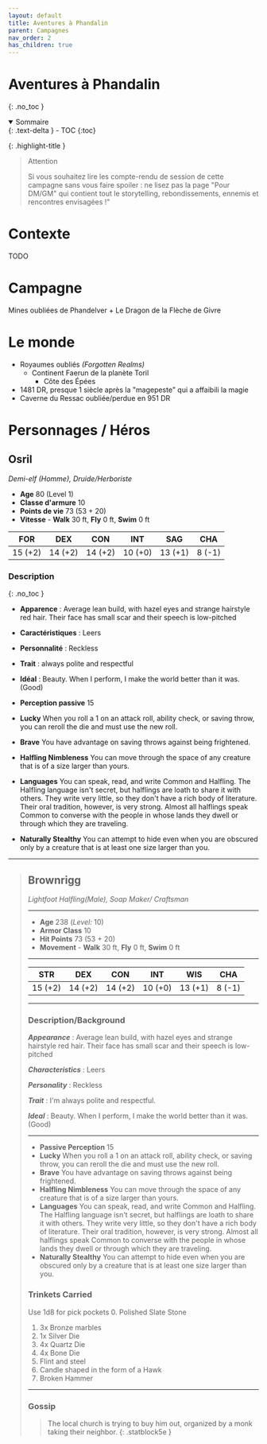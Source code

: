 ```yaml
---
layout: default
title: Aventures à Phandalin
parent: Campagnes
nav_order: 2
has_children: true
---
```


# Aventures à Phandalin
{: .no_toc }

<details open markdown="block">
  <summary>
    Sommaire
  </summary>
  {: .text-delta }
- TOC
{:toc}
</details>


{: .highlight-title }
> Attention
>
> Si vous souhaitez lire les compte-rendu de session de cette campagne sans vous faire spoiler : ne lisez pas la page "Pour DM/GM" qui contient tout le storytelling, rebondissements, ennemis et rencontres envisagées !"


# Contexte

TODO

# Campagne

Mines oubliées de Phandelver + Le Dragon de la Flèche de Givre

# Le monde

- Royaumes oubliés _(Forgotten Realms)_
	- Continent Faerun de la planète Toril
		- Côte des Épées
- 1481 DR, presque 1 siècle après la "magepeste" qui a affaibili la magie
- Caverne du Ressac oubliée/perdue en 951 DR

# Personnages / Héros

## Osril
 
_Demi-elf (Homme), Druide/Herboriste_

- **Age** 80 (Level 1)
- **Classe d'armure** 10
- **Points de vie** 73 (53 + 20)
- **Vitesse** - **Walk** 30 ft, **Fly** 0 ft, **Swim** 0 ft

|FOR|DEX|CON|INT|SAG|CHA|
|---|---|---|---|---|---|
|15 (+2)|14 (+2)|14 (+2)|10 (+0)|13 (+1)|8 (-1)|

### Description
{: .no_toc }

- **Apparence** : Average lean build, with hazel eyes and strange hairstyle red hair. Their face has small scar and their speech is low-pitched
- **Caractéristiques** :  Leers
- **Personnalité** :  Reckless
- **Trait** : always polite and respectful
- **Idéal** : Beauty. When I perform, I make the world better than it was. (Good)

- **Perception passive** 15
- **Lucky** When you roll a 1 on an attack roll, ability check, or saving throw, you can reroll the die and must use the new roll.
- **Brave** You have advantage on saving throws against being frightened.
- **Halfling Nimbleness** You can move through the space of any creature that is of a size larger than yours.
- **Languages** You can speak, read, and write Common and Halfling. The Halfling language isn&#39;t secret, but halflings are loath to share it with others. They write very little, so they don&#39;t have a rich body of literature. Their oral tradition, however, is very strong. Almost all halflings speak Common to converse with the people in whose lands they dwell or through which they are traveling.
- **Naturally Stealthy** You can attempt to hide even when you are obscured only by a creature that is at least one size larger than you.



___
> ## Brownrigg
>*Lightfoot Halfling(Male), Soap Maker/ Craftsman*
> ___
> - **Age** 238 (*Level:* 10)
> - **Armor Class** 10
> - **Hit Points** 73 (53 + 20)
> - **Movement** - **Walk** 30 ft, **Fly** 0 ft, **Swim** 0 ft
> 
>___
> 
>|STR|DEX|CON|INT|WIS|CHA|
>|---|---|---|---|---|---|
>|15 (+2)|14 (+2)|14 (+2)|10 (+0)|13 (+1)|8 (-1)|
> 
>___
> ### Description/Background
> ***Appearance*** : Average lean build, with hazel eyes and strange hairstyle red hair. Their face has small scar and their speech is low-pitched
>
> ***Characteristics*** :  Leers
>
> ***Personality*** :  Reckless
>
> ***Trait*** : I&#39;m always polite and respectful.
>
> ***Ideal*** : Beauty. When I perform, I make the world better than it was. (Good)
>
>___
> - **Passive Perception** 15
> - **Lucky** When you roll a 1 on an attack roll, ability check, or saving throw, you can reroll the die and must use the new roll.
> - **Brave** You have advantage on saving throws against being frightened.
> - **Halfling Nimbleness** You can move through the space of any creature that is of a size larger than yours.
> - **Languages** You can speak, read, and write Common and Halfling. The Halfling language isn&#39;t secret, but halflings are loath to share it with others. They write very little, so they don&#39;t have a rich body of literature. Their oral tradition, however, is very strong. Almost all halflings speak Common to converse with the people in whose lands they dwell or through which they are traveling.
> - **Naturally Stealthy** You can attempt to hide even when you are obscured only by a creature that is at least one size larger than you.
>
> ### Trinkets Carried
> Use 1d8 for pick pockets 
> 0. Polished Slate Stone   
> 1. 3x Bronze marbles 
> 2. 1x Silver Die   
> 3. 4x Quartz Die   
> 4. 4x Bone Die   
> 5. Flint and steel 
> 6. Candle shaped in the form of a Hawk   
> 7. Broken Hammer 
>___
> ### Gossip
> > The local church is trying to buy him out, organized by a monk taking their neighbor. 
{: .statblock5e }

